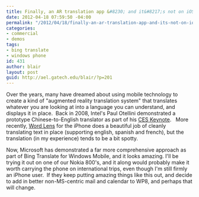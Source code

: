 ```yaml
---
title: Finally, an AR translation app &#8230; and it&#8217;s not on iOS!
date: 2012-04-18 07:59:50 -04:00
permalink: "/2012/04/18/finally-an-ar-translation-app-and-its-not-on-ios/"
categories:
- commercial
- demos
tags:
- bing translate
- windows phone
id: 431
author: blair
layout: post
guid: http://ael.gatech.edu/blair/?p=201
---
```


Over the years, many have dreamed about using mobile technology to create a kind of "augmented reality translation system" that translates whatever you are looking at into a language you can understand, and displays it in place.  Back in 2008, Intel's Paul Otellini demonstrated a prototype Chinese-to-English translator as part of his [CES Keynote](http://www.zdnet.com/blog/btl/intels-paul-otellini-touts-the-personal-internet-and-smash-mouth/7514).   More recently, [Word Lens](http://questvisual.com/) for the iPhone does a beautiful job of cleanly translating text in place (supporting english, spanish and french), but the translation (in my experience) tends to be a bit spotty.

Now, Microsoft has demonstrated a far more comprehensive approach as part of Bing Translate for Windows Mobile, and it looks amazing. I'll be trying it out on one of our Nokia 800's, and it along would probably make it worth carrying the phone on international trips, even though I'm still firmly an iPhone user.  If they keep putting amazing things like this out, and decide to add in better non-MS-centric mail and calendar to WP8, and perhaps that will change.
